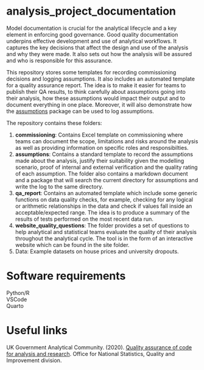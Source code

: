# analysis_project_documentation
Model documentation is crucial for the analytical lifecycle and a key element in enforcing good governance. Good quality documentation underpins effective  development and use of analytical workflows. It captures the key decisions that affect the design and use of the analysis and why they were made. It also sets out how the analysis will be assured and who is responsible for this assurance.

This repository stores some templates for recording commissioning decisions and logging assumptions. It also includes an automated template for a quality assurance report. The idea is to make it easier for teams to publish their QA results, to think carefully about assumptions going into their analysis, how these assumptions would impact their output and to document everything in one place. Moreover, it will also demonstrate how the [assumptions](https://github.com/best-practice-and-impact/assumptions) package can be used to log assumptions. 

The repository contains these folders:  

1) **commissioning**: Contains Excel template on commissioning where teams can document the scope, limitations and risks around the analysis as well as providing information on specific roles and responsibilties.
2) **assumptions**: Contains a standard template to record the assumptions made about the analysis, justify their suitability given the modelling scenario, proof of internal and external verification and the quality rating of each assumption. The folder also contains a markdown document and a package that will search the current directory for assumptions and write the log to the same directory.
3) **qa_report**: Contains an automated template which include some generic functions on data quality checks, for example, checking for any logical or arithmetic relationships in the data and check if values fall inside an acceptable/expected range. The idea is to produce a summary of the results of tests performed on the most recent data run.  
4) **website_quality_questions**: The folder provides a set of questions to help analytical and statistical teams evaluate the quality of their analysis throughout the analytical cycle. The tool is in the form of an interactive website which can be found in the site folder.  
5) Data: Example datasets on house prices and university dropouts.

# Software requirements  
Python/R  
VSCode  
Quarto  

# Useful links  
UK Government Analytical Community. (2020). [Quality assurance of code for analysis and research](https://best-practice-and-impact.github.io/qa-of-code-guidance/ ). Office for National Statistics, Quality and Improvement division.  
